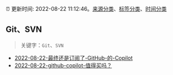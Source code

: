 :alarm_clock: 更新时间: 2022-08-22 11:12:46。[来源分类](../README.md)、[标签分类](../TAGS.md)、[时间分类](../TIMELINE.md)

## Git、SVN


> 关键字：`Git`、`SVN`



- [2022-08-22-最终还是订阅了-GitHub-的-Copilot](https://www.v2ex.com/t/874634) 
- [2022-08-22-github-copilot-值得买吗？](https://www.v2ex.com/t/874624) 